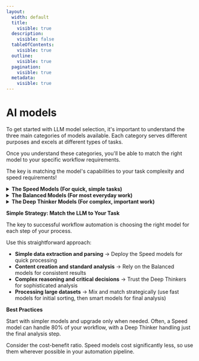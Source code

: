 ```yaml
---
layout:
  width: default
  title:
    visible: true
  description:
    visible: false
  tableOfContents:
    visible: true
  outline:
    visible: true
  pagination:
    visible: true
  metadata:
    visible: true
---
```


# AI models

To get started with LLM model selection, it's important to understand the three main categories of models available. Each category serves different purposes and excels at different types of tasks.

Once you understand these categories, you'll be able to match the right model to your specific workflow requirements.

The key is matching the model's capabilities to your task complexity and speed requirements!

<details>

<summary><strong>The Speed  Models (For quick, simple tasks)</strong> </summary>

These models are optimized for speed and efficiency, making them perfect for high-volume, straightforward operations

* **gpt-4o-mini** - Super fast processing, excellent for simple data extractions and repetitive automation work
* **Claude-haiku** - Lightning quick responses that are perfect for basic classification and simple text processing tasks
* **Gemini-flash-lite** - The most cost-effective option that handles simple parsing and basic operations exceptionally well
* Use these when you need to process large volumes of simple tasks quickly
* Great for initial data sorting and basic text manipulation

</details>

<details>

<summary><strong>The Balanced Models (For most everyday work)</strong></summary>

The reliable workhorses that handle the majority of your automation needs with consistent quality

* **gpt-4o** - The dependable all-rounder that handles most workflow tasks with solid performance across the board
* **Claude-sonnet** - Exceptional at understanding context and nuance, making it ideal for more sophisticated text analysis
* **Gemini-flash** - Outstanding value proposition with good performance across all types of automation tasks
* These are your go-to models for standard workflow automation
* Perfect for content creation, moderate analysis, and general processing tasks
* The sweet spot between speed and intelligence for most use cases

</details>

<details>

<summary><strong>The Deep Thinker Models (For complex, important work)</strong></summary>

When you need the highest level of reasoning and analysis for critical automation workflows

* **o3** - The most advanced reasoner available, use this for workflows requiring complex problem-solving and multi-step logic
* **Claude-opus** - Exceptional at complex analysis, deep understanding, and handling nuanced automation requirements
* **Gemini-pro** - Can process and analyze huge amounts of information simultaneously, perfect for large-scale data workflows
* Reserve these for your most important and complex automations
* Use when accuracy and sophisticated reasoning are more important than speed
* Best for final analysis, complex decision-making, and critical business processes

</details>

**Simple Strategy: Match the LLM to Your Task**

The key to successful workflow automation is choosing the right model for each step of your process.

Use this straightforward approach:

* **Simple data extraction and parsing** → Deploy the Speed models for quick processing
* **Content creation and standard analysis** → Rely on the Balanced models for consistent results
* **Complex reasoning and critical decisions** → Trust the Deep Thinkers for sophisticated analysis
* **Processing large datasets** → Mix and match strategically (use fast models for initial sorting, then smart models for final analysis)

**Best Practices**

Start with simpler models and upgrade only when needed. Often, a Speed model can handle 80% of your workflow, with a Deep Thinker handling just the final analysis step.

Consider the cost-benefit ratio. Speed models cost significantly less, so use them wherever possible in your automation pipeline.
